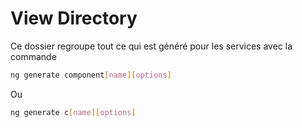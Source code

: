 # View Directory
Ce dossier regroupe tout ce qui est généré pour les services avec la commande 
```bash 
ng generate component[name][options]
```
Ou 
```bash 
ng generate c[name][options]
```